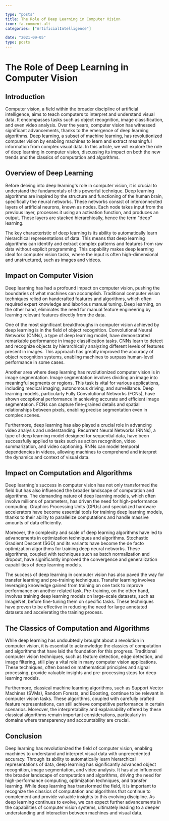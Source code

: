 ```yaml
---

type: "posts"
title: The Role of Deep Learning in Computer Vision
icon: fa-comment-alt
categories: ["ArtificialIntelligence"]

date: "2021-09-05"
type: posts
---
```





# The Role of Deep Learning in Computer Vision

## Introduction

Computer vision, a field within the broader discipline of artificial intelligence, aims to teach computers to interpret and understand visual data. It encompasses tasks such as object recognition, image classification, and even video analysis. Over the years, computer vision has witnessed significant advancements, thanks to the emergence of deep learning algorithms. Deep learning, a subset of machine learning, has revolutionized computer vision by enabling machines to learn and extract meaningful information from complex visual data. In this article, we will explore the role of deep learning in computer vision, discussing its impact on both the new trends and the classics of computation and algorithms.

## Overview of Deep Learning

Before delving into deep learning's role in computer vision, it is crucial to understand the fundamentals of this powerful technique. Deep learning algorithms are inspired by the structure and functioning of the human brain, specifically the neural networks. These networks consist of interconnected layers of artificial neurons, known as nodes. Each node takes input from the previous layer, processes it using an activation function, and produces an output. These layers are stacked hierarchically, hence the term "deep" learning.

The key characteristic of deep learning is its ability to automatically learn hierarchical representations of data. This means that deep learning algorithms can identify and extract complex patterns and features from raw data without explicit programming. This capability makes deep learning ideal for computer vision tasks, where the input is often high-dimensional and unstructured, such as images and videos.

## Impact on Computer Vision

Deep learning has had a profound impact on computer vision, pushing the boundaries of what machines can accomplish. Traditional computer vision techniques relied on handcrafted features and algorithms, which often required expert knowledge and laborious manual tuning. Deep learning, on the other hand, eliminates the need for manual feature engineering by learning relevant features directly from the data.

One of the most significant breakthroughs in computer vision achieved by deep learning is in the field of object recognition. Convolutional Neural Networks (CNNs), a type of deep learning model, have demonstrated remarkable performance in image classification tasks. CNNs learn to detect and recognize objects by hierarchically analyzing different levels of features present in images. This approach has greatly improved the accuracy of object recognition systems, enabling machines to surpass human-level performance in some cases.

Another area where deep learning has revolutionized computer vision is in image segmentation. Image segmentation involves dividing an image into meaningful segments or regions. This task is vital for various applications, including medical imaging, autonomous driving, and surveillance. Deep learning models, particularly Fully Convolutional Networks (FCNs), have shown exceptional performance in achieving accurate and efficient image segmentation. FCNs can capture fine-grained details and spatial relationships between pixels, enabling precise segmentation even in complex scenes.

Furthermore, deep learning has also played a crucial role in advancing video analysis and understanding. Recurrent Neural Networks (RNNs), a type of deep learning model designed for sequential data, have been successfully applied to tasks such as action recognition, video summarization, and video captioning. RNNs can model temporal dependencies in videos, allowing machines to comprehend and interpret the dynamics and context of visual data.

## Impact on Computation and Algorithms

Deep learning's success in computer vision has not only transformed the field but has also influenced the broader landscape of computation and algorithms. The demanding nature of deep learning models, which often involve millions of parameters, has driven the need for high-performance computing. Graphics Processing Units (GPUs) and specialized hardware accelerators have become essential tools for training deep learning models, thanks to their ability to parallelize computations and handle massive amounts of data efficiently.

Moreover, the complexity and scale of deep learning algorithms have led to advancements in optimization techniques and algorithms. Stochastic Gradient Descent (SGD) and its variants have become the de facto optimization algorithms for training deep neural networks. These algorithms, coupled with techniques such as batch normalization and dropout, have significantly improved the convergence and generalization capabilities of deep learning models.

The success of deep learning in computer vision has also paved the way for transfer learning and pre-training techniques. Transfer learning involves leveraging knowledge gained from training on one task to improve performance on another related task. Pre-training, on the other hand, involves training deep learning models on large-scale datasets, such as ImageNet, before fine-tuning them on specific tasks. These techniques have proven to be effective in reducing the need for large annotated datasets and accelerating the training process.

## The Classics of Computation and Algorithms

While deep learning has undoubtedly brought about a revolution in computer vision, it is essential to acknowledge the classics of computation and algorithms that have laid the foundation for this progress. Traditional computer vision techniques, such as feature detection, edge detection, and image filtering, still play a vital role in many computer vision applications. These techniques, often based on mathematical principles and signal processing, provide valuable insights and pre-processing steps for deep learning models.

Furthermore, classical machine learning algorithms, such as Support Vector Machines (SVMs), Random Forests, and Boosting, continue to be relevant in computer vision tasks. These algorithms, coupled with carefully crafted feature representations, can still achieve competitive performance in certain scenarios. Moreover, the interpretability and explainability offered by these classical algorithms remain important considerations, particularly in domains where transparency and accountability are crucial.

## Conclusion

Deep learning has revolutionized the field of computer vision, enabling machines to understand and interpret visual data with unprecedented accuracy. Through its ability to automatically learn hierarchical representations of data, deep learning has significantly advanced object recognition, image segmentation, and video analysis. It has also influenced the broader landscape of computation and algorithms, driving the need for high-performance computing, optimization techniques, and transfer learning. While deep learning has transformed the field, it is important to recognize the classics of computation and algorithms that continue to complement and provide valuable insights to this evolving discipline. As deep learning continues to evolve, we can expect further advancements in the capabilities of computer vision systems, ultimately leading to a deeper understanding and interaction between machines and visual data.